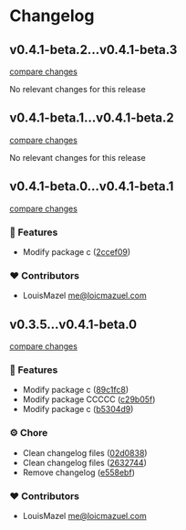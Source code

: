 # Changelog

## v0.4.1-beta.2...v0.4.1-beta.3

[compare changes](https://github.com/LouisMazel/test-changelogen-monorepo/compare/v0.4.1-beta.2...v0.4.1-beta.3)

No relevant changes for this release


## v0.4.1-beta.1...v0.4.1-beta.2

[compare changes](https://github.com/LouisMazel/test-changelogen-monorepo/compare/v0.4.1-beta.1...v0.4.1-beta.2)

No relevant changes for this release


## v0.4.1-beta.0...v0.4.1-beta.1

[compare changes](https://github.com/LouisMazel/test-changelogen-monorepo/compare/v0.4.1-beta.0...v0.4.1-beta.1)

### 🚀 Features

- Modify package c ([2ccef09](https://github.com/LouisMazel/test-changelogen-monorepo/commit/2ccef09))

### ❤️ Contributors

- LouisMazel <me@loicmazuel.com>


## v0.3.5...v0.4.1-beta.0

[compare changes](https://github.com/LouisMazel/test-changelogen-monorepo/compare/v0.3.5...v0.4.1-beta.0)

### 🚀 Features

- Modify package c ([89c1fc8](https://github.com/LouisMazel/test-changelogen-monorepo/commit/89c1fc8))
- Modify package CCCCC ([c29b05f](https://github.com/LouisMazel/test-changelogen-monorepo/commit/c29b05f))
- Modify package c ([b5304d9](https://github.com/LouisMazel/test-changelogen-monorepo/commit/b5304d9))

### ⚙️ Chore

- Clean changelog files ([02d0838](https://github.com/LouisMazel/test-changelogen-monorepo/commit/02d0838))
- Clean changelog files ([2632744](https://github.com/LouisMazel/test-changelogen-monorepo/commit/2632744))
- Remove changelog ([e558ebf](https://github.com/LouisMazel/test-changelogen-monorepo/commit/e558ebf))

### ❤️ Contributors

- LouisMazel <me@loicmazuel.com>
